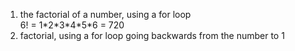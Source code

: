 1. the factorial of a number, using a for loop  
   6! = 1\*2\*3\*4\*5\*6 = 720
2. factorial, using a for loop going backwards from the number to 1
